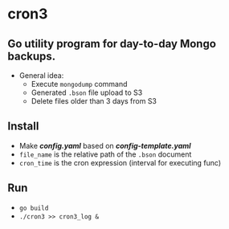 # cron3
## Go utility program for day-to-day Mongo backups.
* General idea:
  * Execute `mongodump` command
  * Generated `.bson` file upload to S3
  * Delete files older than 3 days from S3
  
## Install

* Make **_config.yaml_** based on **_config-template.yaml_**
* `file_name` is the relative path of the `.bson` document
* `cron_time` is the cron expression (interval for executing func)

## Run

* `go build`
* `./cron3 >> cron3_log &`
